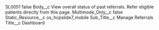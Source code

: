 <?xml version="1.0" encoding="UTF-8"?>
<CustomMetadata xmlns="http://soap.sforce.com/2006/04/metadata" xmlns:xsi="http://www.w3.org/2001/XMLSchema-instance" xmlns:xsd="http://www.w3.org/2001/XMLSchema">
    <label>SL0051</label>
    <protected>false</protected>
    <values>
        <field>Body__c</field>
        <value xsi:type="xsd:string">View overall status of past referrals. Refer eligible patients directly from this page.</value>
    </values>
    <values>
        <field>Multimode_Only__c</field>
        <value xsi:type="xsd:boolean">false</value>
    </values>
    <values>
        <field>Static_Resource__c</field>
        <value xsi:type="xsd:string">os_hcpslide7_mobile</value>
    </values>
    <values>
        <field>Sub_Title__c</field>
        <value xsi:type="xsd:string">Manage Referrals</value>
    </values>
    <values>
        <field>Title__c</field>
        <value xsi:type="xsd:string">Dashboard</value>
    </values>
</CustomMetadata>
